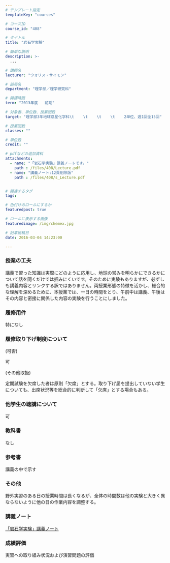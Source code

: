 ```yaml
---
# テンプレート指定
templateKey: "courses"

# コースID
course_id: "408"

# タイトル
title: "岩石学実験"

# 簡単な説明
description: >-
  ...

# 講師名
lecturer: "ウォリス・サイモン"

# 部局名
department: "理学部／理学研究科"

# 開講時限
term: "2013年度	前期"

# 対象者、単位数、授業回数
target: "理学部3年地球惑星化学科\t    \t    \t    \t    2単位、週1回全15回"

# 授業回数
classes: ""

# 単位数
credit: ""

# pdfなどの追加資料
attachments: 
  - name: "「岩石学実験」講義ノートです。" 
    path : /files/408/Lecture.pdf
  - name: "講義ノート:12頁削除版" 
    path : /files/408/s_Lecture.pdf


# 関連するタグ
tags:

# 色付けのロールにするか
featuredpost: true

# ロールに表示する画像
featuredimage: /img/chemex.jpg

# 記事投稿日
date: 2016-03-04 14:23:00

---
```


### 授業の工夫

講義で習った知識は実際にどのように応用し、地球の営みを明らかにできるかについて話を聞くだけでは掴みにくいです。そのために実験もありますが、必ずしも講義内容とリンクする訳ではありません。両授業形態の特徴を活かし、総合的な理解を深めるために、本授業では、一日の時間をとり、午前中は講義、午後はその内容と密接に関係した内容の実験を行うことにしました。

### 履修用件

特になし

### 履修取り下げ制度について

(可否)

  
可 

(その他取扱)

  
定期試験を欠席した者は原則「欠席」とする。取り下げ届を提出していない学生についても、出席状況等を総合的に判断して「欠席」とする場合もある。 

### 他学生の聴講について

可

### 教科書

なし

### 参考書

講義の中で示す

### その他

野外実習のある日の授業時間は長くなるが、全体の時間数は他の実験と大きく異ならないように他の日の作業内容を調整する。

### 講義ノート


[「岩石学実験」講義ノート](/files/408/s_Lecture.pdf) 

### 成績評価

実習への取り組み状況および演習問題の評価
